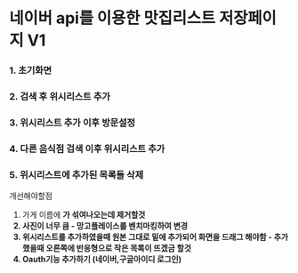 # 네이버 api를 이용한 맛집리스트 저장페이지 V1


### 1. 초기화면


### 2. 검색 후 위시리스트 추가


### 3. 위시리스트 추가 이후 방문설정


### 4. 다른 음식점 검색 이후 위시리스트 추가 


### 5. 위시리스트에 추가된 목록들 삭제



개선해야할점
1. 가게 이름에 <b>가 섞여나오는데 제거할것 
2. 사진이 너무 큼  - 망고플레이스를 벤치마킹하여 변경
3. 위시리스트를 추가하였을때 원본 그대로 밑에 추가되어 화면을 드래그 해야함 - 추가했을때 오른쪽에 반응형으로 작은 목록이 뜨겠금 할것
4. Oauth기능 추가하기 (네이버,구글아이디 로그인)





